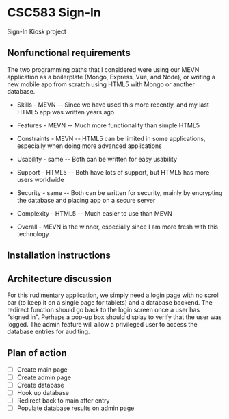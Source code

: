 # CSC583 Sign-In

Sign-In Kiosk project

## Nonfunctional requirements 
The two programming paths that I considered were using our MEVN application as a boilerplate (Mongo, Express, Vue, and Node), or writing a new mobile app from scratch using HTML5 with Mongo or another database.

- Skills - MEVN -- Since we have used this more recently, and my last HTML5 app was written years ago
- Features - MEVN -- Much more functionality than simple HTML5
- Constraints - MEVN -- HTML5 can be limited in some applications, especially when doing more advanced applications
- Usability - same -- Both can be written for easy usability
- Support - HTML5 -- Both have lots of support, but HTML5 has more users worldwide
- Security - same -- Both can be written for security, mainly by encrypting the database and placing app on a secure server
- Complexity - HTML5 -- Much easier to use than MEVN

- Overall - MEVN is the winner, especially since I am more fresh with this technology

## Installation instructions

## Architecture discussion 

For this rudimentary application, we simply need a login page with no scroll bar (to keep it on a single page for tablets) and a database backend.  The redirect function should go back to the login screen once a user has "signed in".  Perhaps a pop-up box should display to verify that the user was logged.  The admin feature will allow a privileged user to access the database entries for auditing.

## Plan of action
- [ ] Create main page
- [ ] Create admin page
- [ ] Create database
- [ ] Hook up database
- [ ] Redirect back to main after entry
- [ ] Populate database results on admin page
